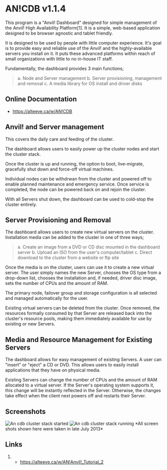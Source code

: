AN!CDB v1.1.4
=============

  This program is a "Anvil! Dashboard" designed for simple management of the
Anvil! High Availability Platform[1]. It is a simple, web-based application 
designed to be browser agnostic and tablet friendly.

  It is designed to be used by people with little computer experience. It's
goal is to provide easy and reliable use of the Anvil! and the 
highly-available servers you install on it. It puts these advanced platforms
within reach of small organizations with little to no in-house IT staff.

  Fundamentally, the dashboard provides 3 main functions;

 > a. Node and Server management
 > b. Server provisioning, management and removal
 > c. A media library for OS install and driver disks


Online Documentation
--------------------
- https://alteeve.ca/w/AN!CDB

 
Anvil! and Server management
----------------------------

  This covers the daily care and feeding of the cluster.

  The dashboard allows users to easily power up the cluster nodes and start the
cluster stack.

  Once the cluster is up and running, the option to boot,
live-migrate, gracefully shut down and force-off virtual machines.

  Individual nodes can be withdrwan from the cluster and powered off to enable
planned maintenance and emergency service. Once service is completed, the node
can be powered back on and rejoin the cluster.

  With all Servers shut down, the dashboard can be used to cold-stop the cluster
entirely.


Server Provisioning and Removal
-------------------------------

  The dashboard allows users to create new virtual servers on the cluster.
Installation media can be added to the cluster in one of three ways;

 > a. Create an image from a DVD or CD disc mounted in the dashboard server
 > b. Upload an ISO from the user's computer/tablet
 > c. Direct download to the cluster from a website or ftp site

  Once the media is on the cluster, users can use it to create a new virtual
server. The user simply names the new Server, chooses the OS type from a drop-down
list, chooses the installation and, if needed, driver disc image, sets the
number of CPUs and the amount of RAM.

  The primary node, failover group and storage configuration is all selected
and managed automatically for the user.


  Existing virtual servers can be deleted from the cluster. Once removed, the
resources formally consumed by that Server are released back into the cluster's
resource pools, making them immediately available for use by existing or new
Servers.


Media and Resource Management for Existing Servers
--------------------------------------------------

  The dashboard allows for easy management of existing Servers. A user can "insert"
or "eject" a CD or DVD. This allows users to easily install applications that
they have on physical media.

  Existing Servers can change the number of CPUs and the amount of RAM allocated to
a virtual server. If the Server's operating system supports it, this change will be
instantly reflected in the Server. Otherwise, the changes take effect when the
client next powers off and restarts their Server.


Screenshots
-----------

![An cdb cluster stack started](https://alteeve.ca/images/0/09/An-cdb-splash.png)
![An cdb cluster stack running](https://alteeve.ca/images/d/d7/An-cdb-cluster-stack-running.png)
\*All screen shots shown here were taken in late July 2013\*

Links
-----

1. - https://alteeve.ca/w/AN!Anvil!_Tutorial_2
